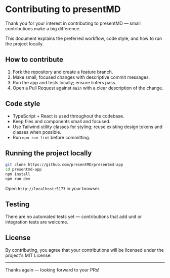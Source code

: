 # Contributing to presentMD

Thank you for your interest in contributing to presentMD — small contributions make a big difference.

This document explains the preferred workflow, code style, and how to run the project locally.

## How to contribute

1. Fork the repository and create a feature branch.
2. Make small, focused changes with descriptive commit messages.
3. Run the app and tests locally; ensure linters pass.
4. Open a Pull Request against `main` with a clear description of the change.

## Code style

- TypeScript + React is used throughout the codebase.
- Keep files and components small and focused.
- Use Tailwind utility classes for styling; reuse existing design tokens and classes when possible.
- Run `npm run lint` before committing.

## Running the project locally

```bash
git clone https://github.com/presentMD/presentmd-app
cd presentmd-app
npm install
npm run dev
```

Open `http://localhost:5173` in your browser.

## Testing

There are no automated tests yet — contributions that add unit or integration tests are welcome.

## License

By contributing, you agree that your contributions will be licensed under the project's MIT License.

---

Thanks again — looking forward to your PRs!